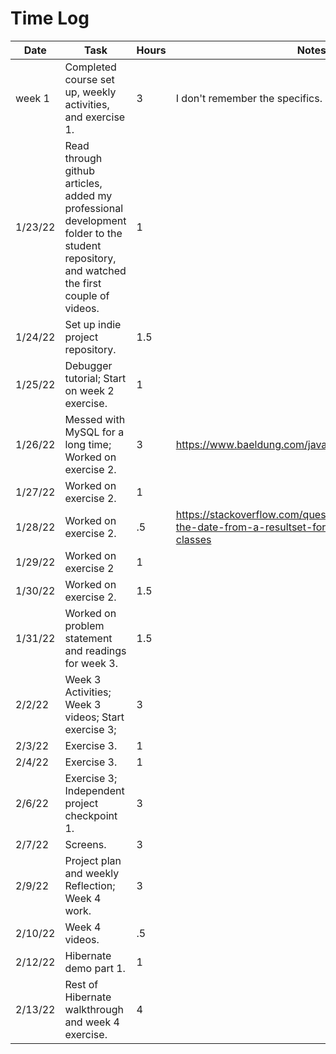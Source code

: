 # Time Log

| Date    | Task                                                                                                                                      | Hours | Notes                                 |
|---------|-------------------------------------------------------------------------------------------------------------------------------------------|-------|---------------------------------------|
| week 1  | Completed course set up, weekly activities, and exercise 1.                                                                               | 3     | I don't remember the specifics.       |
| 1/23/22 | Read through github articles, added my professional development folder to the student repository, and watched the first couple of videos. | 1     |                                       | 
| 1/24/22 | Set up indie project repository.                                                                                                          | 1.5   |                                       |
| 1/25/22 | Debugger tutorial; Start on week 2 exercise.                                                                                              | 1     |                                       |
| 1/26/22 | Messed with MySQL for a long time; Worked on exercise 2.                                                                                  | 3     | https://www.baeldung.com/java-get-age |
| 1/27/22 | Worked on exercise 2.                                                                                                                     | 1     |                                       |
| 1/28/22 | Worked on exercise 2.                                                                                                                     | .5    | https://stackoverflow.com/questions/29773390/getting-the-date-from-a-resultset-for-use-with-java-time-classes                                      |
| 1/29/22 | Worked on exercise 2                                                                                                                      | 1     |                                                                                                                                                    |
| 1/30/22 | Worked on exercise 2.                                                                                                                     | 1.5   |                                                                                                                                                    |
| 1/31/22 | Worked on problem statement and readings for week 3.                                                                                      | 1.5   |                                                                                                                                                    |
| 2/2/22  | Week 3 Activities; Week 3 videos; Start exercise 3;                                                                                       | 3     |                                                                                                                                                    |
| 2/3/22  | Exercise 3.                                                                                                                               | 1     |                                                                                                                                                    |
| 2/4/22  | Exercise 3.                                                                                                                               | 1     |                                                                                                                                                    |
| 2/6/22  | Exercise 3; Independent project checkpoint 1.                                                                                             | 3     |                                                                                                                                                    |
| 2/7/22  | Screens.                                                                                                                                  | 3     |                                                                                                                                                    |
| 2/9/22  | Project plan and weekly Reflection; Week 4 work.                                                                                          | 3     |                                                                                                                                                    |
| 2/10/22 | Week 4 videos.                                                                                                                            | .5    |                                                                                                                                                    |
| 2/12/22 | Hibernate demo part 1.                                                                                                                    | 1     |                                                                                                                                                    |
| 2/13/22 | Rest of Hibernate walkthrough and week 4 exercise.                                                                                        | 4     |                                                                                                                                                    |
 